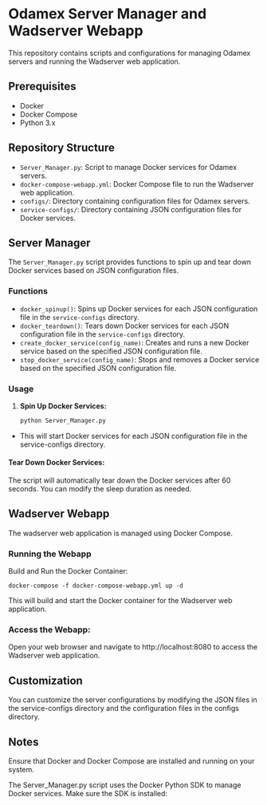 # Odamex Server Manager and Wadserver Webapp

This repository contains scripts and configurations for managing Odamex servers and running the Wadserver web application.

## Prerequisites

- Docker
- Docker Compose
- Python 3.x

## Repository Structure

- `Server_Manager.py`: Script to manage Docker services for Odamex servers.
- `docker-compose-webapp.yml`: Docker Compose file to run the Wadserver web application.
- `configs/`: Directory containing configuration files for Odamex servers.
- `service-configs/`: Directory containing JSON configuration files for Docker services.

## Server Manager

The `Server_Manager.py` script provides functions to spin up and tear down Docker services based on JSON configuration files.

### Functions

- `docker_spinup()`: Spins up Docker services for each JSON configuration file in the `service-configs` directory.
- `docker_teardown()`: Tears down Docker services for each JSON configuration file in the `service-configs` directory.
- `create_docker_service(config_name)`: Creates and runs a new Docker service based on the specified JSON configuration file.
- `stop_docker_service(config_name)`: Stops and removes a Docker service based on the specified JSON configuration file.

### Usage

1. **Spin Up Docker Services:**

   ```sh
   python Server_Manager.py
   ```

- This will start Docker services for each JSON configuration file in the service-configs directory.

#### Tear Down Docker Services:

The script will automatically tear down the Docker services after 60 seconds. You can modify the sleep duration as needed.

## Wadserver Webapp
The wadserver web application is managed using Docker Compose.

### Running the Webapp
Build and Run the Docker Container:
```
docker-compose -f docker-compose-webapp.yml up -d
```
This will build and start the Docker container for the Wadserver web application.

### Access the Webapp:

Open your web browser and navigate to http://localhost:8080 to access the Wadserver web application.

## Customization
You can customize the server configurations by modifying the JSON files in the service-configs directory and the configuration files in the configs directory.

## Notes
Ensure that Docker and Docker Compose are installed and running on your system.

The Server_Manager.py script uses the Docker Python SDK to manage Docker services. Make sure the SDK is installed: